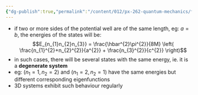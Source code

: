 ```yaml
---
{"dg-publish":true,"permalink":"/content/012/px-262-quantum-mechanics/f-3-d-systems/px-262-f2b-degeneracy/","noteIcon":"1","created":"2024-11-25T10:50:32.000+00:00","updated":"2024-12-15T11:33:04.961+00:00"}
---
```


- if two or more sides of the potential well are of the same length, eg: $a=b$, the energies of the states will be: 
  $$E_{n_{1}n_{2}n_{3}} = \frac{\hbar^{2}\pi^{2}}{8M} \left( \frac{n_{1}^{2}+n_{2}^{2}}{a^{2}} + \frac{n_{3}^{2}}{c^{2}} \right)$$
- in such cases, there will be several states with the same energy, ie. it is a **degenerate system**
- eg: $(n_{1}=1, n_{2}=2)$ and $(n_{1}=2, n_{2}=1)$ have the same energies but different corresponding eigenfunctions
- 3D systems exhibit such behaviour regularly